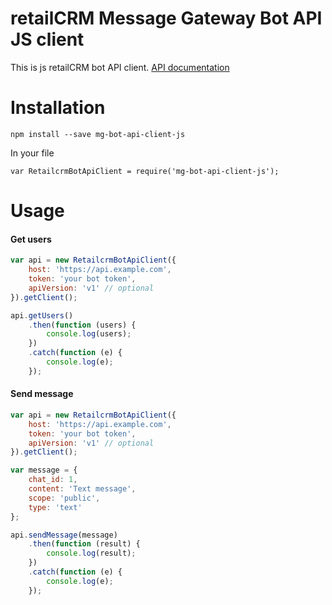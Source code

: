 # retailCRM Message Gateway Bot API JS client

This is js retailCRM bot API client. [API documentation](https://139810.selcdn.ru/download/doc/mg-bot-api/bot.v1.html)

# Installation
```
npm install --save mg-bot-api-client-js
```
In your file
```
var RetailcrmBotApiClient = require('mg-bot-api-client-js');
```
# Usage
#### Get users
```javascript
var api = new RetailcrmBotApiClient({
    host: 'https://api.example.com',
    token: 'your bot token',
    apiVersion: 'v1' // optional
}).getClient();

api.getUsers()
    .then(function (users) {
        console.log(users);
    })
    .catch(function (e) {
        console.log(e);
    });
```

#### Send message
```javascript
var api = new RetailcrmBotApiClient({
    host: 'https://api.example.com',
    token: 'your bot token',
    apiVersion: 'v1' // optional
}).getClient();

var message = {
    chat_id: 1,
    content: 'Text message',
    scope: 'public',
    type: 'text'
};

api.sendMessage(message)
    .then(function (result) {
        console.log(result);
    })
    .catch(function (e) {
        console.log(e);
    });
```
